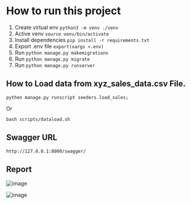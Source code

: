 
# How to run this project

1. Create virtual env  ```python3 -m venv ./venv```
2. Active venv ```source venv/bin/activate```
3. Install dependencies ```pip install -r requirements.txt```
4. Export .env file  ```export(xargs <.env)```
5. Run ```python manage.py makemigrations```
6. Run ```python manage.py migrate```
7. Run ```python manage.py runserver```


## How to Load data from xyz_sales_data.csv File.
```
python manage.py runscript seeders.load_sales;
```
Or 
```
bash scripts/dataload.sh
```

## Swagger URL
```
http://127.0.0.1:8000/swagger/
```

## Report

![image](https://github.com/sabbir1021/Coding-Assessment-For-Update-tech/assets/38248492/7a48c190-5b1e-424b-aaa1-fd416bcb4010)

![image](https://github.com/sabbir1021/Coding-Assessment-For-Update-tech/assets/38248492/605f5c8c-d49f-4f24-b37e-0215b9e4361c)
